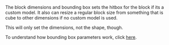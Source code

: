 The block dimensions and bounding box sets the hitbox for the block if its a custom model. It also can resize a regular block size from something that is cube to other dimensions if no custom model is used.

This will only set the dimensions, not the shape, though.

To understand how bounding box parameters work, click [here](https://mcreator.net/wiki/block-dimensions-and-bonding-box).